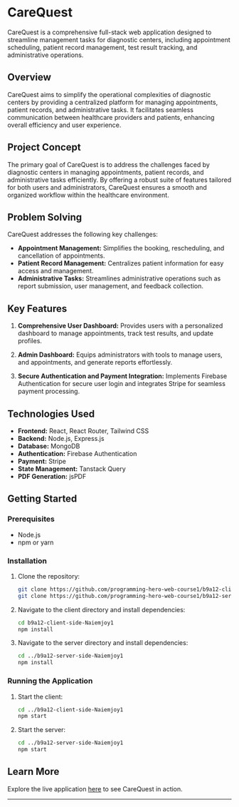 
# CareQuest

CareQuest is a comprehensive full-stack web application designed to streamline management tasks for diagnostic centers, including appointment scheduling, patient record management, test result tracking, and administrative operations.

## Overview

CareQuest aims to simplify the operational complexities of diagnostic centers by providing a centralized platform for managing appointments, patient records, and administrative tasks. It facilitates seamless communication between healthcare providers and patients, enhancing overall efficiency and user experience.

## Project Concept

The primary goal of CareQuest is to address the challenges faced by diagnostic centers in managing appointments, patient records, and administrative tasks efficiently. By offering a robust suite of features tailored for both users and administrators, CareQuest ensures a smooth and organized workflow within the healthcare environment.

## Problem Solving

CareQuest addresses the following key challenges:
- **Appointment Management:** Simplifies the booking, rescheduling, and cancellation of appointments.
- **Patient Record Management:** Centralizes patient information for easy access and management.
- **Administrative Tasks:** Streamlines administrative operations such as report submission, user management, and feedback collection.

## Key Features

1. **Comprehensive User Dashboard:** Provides users with a personalized dashboard to manage appointments, track test results, and update profiles.
   
2. **Admin Dashboard:** Equips administrators with tools to manage users, and appointments, and generate reports effortlessly.
   
3. **Secure Authentication and Payment Integration:** Implements Firebase Authentication for secure user login and integrates Stripe for seamless payment processing.

## Technologies Used

- **Frontend:** React, React Router, Tailwind CSS
- **Backend:** Node.js, Express.js
- **Database:** MongoDB
- **Authentication:** Firebase Authentication
- **Payment:** Stripe
- **State Management:** Tanstack Query
- **PDF Generation:** jsPDF

## Getting Started

### Prerequisites

- Node.js
- npm or yarn

### Installation

1. Clone the repository:

   ```sh
   git clone https://github.com/programming-hero-web-course1/b9a12-client-side-Naiemjoy1
   git clone https://github.com/programming-hero-web-course1/b9a12-server-side-Naiemjoy1
   ```

2. Navigate to the client directory and install dependencies:

   ```sh
   cd b9a12-client-side-Naiemjoy1
   npm install
   ```

3. Navigate to the server directory and install dependencies:

   ```sh
   cd ../b9a12-server-side-Naiemjoy1
   npm install
   ```

### Running the Application

1. Start the client:

   ```sh
   cd ../b9a12-client-side-Naiemjoy1
   npm start
   ```

2. Start the server:

   ```sh
   cd ../b9a12-server-side-Naiemjoy1
   npm start
   ```

## Learn More

Explore the live application [here](https://care-quest-2ae20.web.app/) to see CareQuest in action.

---
